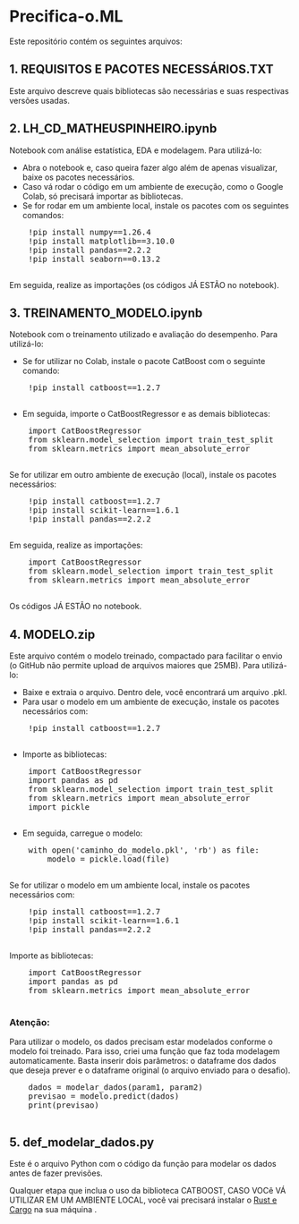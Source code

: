 <!DOCTYPE html>
<html lang="pt-br">
<head>
    <meta charset="UTF-8">
    <meta name="viewport" content="width=device-width, initial-scale=1.0">
   
</head>
<body>

<h1>Precifica-o.ML</h1>
    <p>Este repositório contém os seguintes arquivos:</p>

<h2>1. REQUISITOS E PACOTES NECESSÁRIOS.TXT</h2>
    <p>Este arquivo descreve quais bibliotecas são necessárias e suas respectivas versões usadas.</p>

<h2>2. LH_CD_MATHEUSPINHEIRO.ipynb</h2>
    <p>Notebook com análise estatística, EDA e modelagem. Para utilizá-lo:</p>
    <ul>
        <li>Abra o notebook e, caso queira fazer algo além de apenas visualizar, baixe os pacotes necessários.</li>
        <li>Caso vá rodar o código em um ambiente de execução, como o Google Colab, só precisará importar as bibliotecas.</li>
        <li>Se for rodar em um ambiente local, instale os pacotes com os seguintes comandos:</li>
    </ul>
    <pre>
    !pip install numpy==1.26.4
    !pip install matplotlib==3.10.0
    !pip install pandas==2.2.2
    !pip install seaborn==0.13.2
    </pre>
    <p>Em seguida, realize as importações (os códigos JÁ ESTÃO no notebook).</p>

<h2>3. TREINAMENTO_MODELO.ipynb</h2>
    <p>Notebook com o treinamento utilizado e avaliação do desempenho. Para utilizá-lo:</p>
    <ul>
        <li>Se for utilizar no Colab, instale o pacote CatBoost com o seguinte comando:</li>
    </ul>
    <pre>
    !pip install catboost==1.2.7
    </pre>
    <ul>
        <li>Em seguida, importe o CatBoostRegressor e as demais bibliotecas:</li>
    </ul>
    <pre>
    import CatBoostRegressor
    from sklearn.model_selection import train_test_split
    from sklearn.metrics import mean_absolute_error
    </pre>
    <p>Se for utilizar em outro ambiente de execução (local), instale os pacotes necessários:</p>
    <pre>
    !pip install catboost==1.2.7
    !pip install scikit-learn==1.6.1
    !pip install pandas==2.2.2
    </pre>
    <p>Em seguida, realize as importações:</p>
    <pre>
    import CatBoostRegressor
    from sklearn.model_selection import train_test_split
    from sklearn.metrics import mean_absolute_error
    </pre>
    <p>Os códigos JÁ ESTÃO no notebook.</p>

 <h2>4. MODELO.zip</h2>
    <p>Este arquivo contém o modelo treinado, compactado para facilitar o envio (o GitHub não permite upload de arquivos maiores que 25MB). Para utilizá-lo:</p>
    <ul>
        <li>Baixe e extraia o arquivo. Dentro dele, você encontrará um arquivo .pkl.</li>
        <li>Para usar o modelo em um ambiente de execução, instale os pacotes necessários com:</li>
    </ul>
    <pre>
    !pip install catboost==1.2.7
    </pre>
    <ul>
        <li>Importe as bibliotecas:</li>
    </ul>
    <pre>
    import CatBoostRegressor
    import pandas as pd
    from sklearn.model_selection import train_test_split
    from sklearn.metrics import mean_absolute_error  <!-- (Opcional, caso queira avaliar o modelo) -->
    import pickle
    </pre>
    <ul>
        <li>Em seguida, carregue o modelo:</li>
    </ul>
    <pre>
    with open('caminho_do_modelo.pkl', 'rb') as file:
        modelo = pickle.load(file)
    </pre>
    <p>Se for utilizar o modelo em um ambiente local, instale os pacotes necessários com:</p>
    <pre>
    !pip install catboost==1.2.7
    !pip install scikit-learn==1.6.1
    !pip install pandas==2.2.2
    </pre>
    <p>Importe as bibliotecas:</p>
    <pre>
    import CatBoostRegressor
    import pandas as pd
    from sklearn.metrics import mean_absolute_error  <!-- (Opcional, caso queira avaliar o modelo) -->
    </pre>

 <h3>Atenção:</h3>
    <p>Para utilizar o modelo, os dados precisam estar modelados conforme o modelo foi treinado. Para isso, criei uma função que faz toda modelagem automaticamente. Basta inserir dois parâmetros: o dataframe dos dados que deseja prever e o dataframe original (o arquivo enviado para o desafio).</p>
    <pre>
    dados = modelar_dados(param1, param2)
    previsao = modelo.predict(dados)
    print(previsao)
    </pre>

<h2>5. def_modelar_dados.py</h2>
    <p>Este é o arquivo Python com o código da função para modelar os dados antes de fazer previsões.</p>

<p>Qualquer etapa que inclua o uso da biblioteca CATBOOST, CASO VOCê VÁ UTILIZAR EM UM AMBIENTE LOCAL, você vai precisará instalar o <a href="https://rustup.rs/" target="_blank">Rust e Cargo</a> na sua máquina .</p>

</body>
</html>
